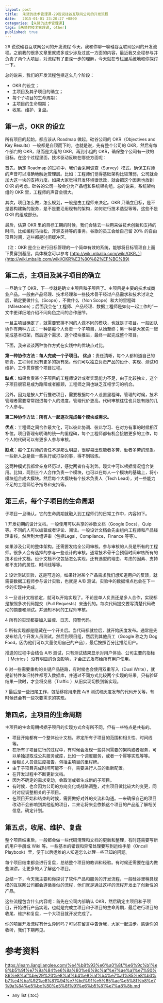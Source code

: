 ```yaml
---
layout: post
title:  朱赟的技术管理课-29说说硅谷互联网公司的开发流程
date:   2015-01-01 23:20:27 +0800
categories: [朱赟的技术管理课]
tags: [朱赟的技术管理课, other]
published: true
---
```




29 说说硅谷互联网公司的开发流程
今天，我和你聊一聊硅谷互联网公司的开发流程。之前我的很多文章里就或多或少涉及过这一方面的内容，最近我又全程参与并负责了两个大项目，对流程有了更深一步的理解，今天就在专栏里系统地和你探讨一下。

总的说来，我们的开发流程包括这么几个阶段：

* OKR 的设立；
* 主项目及其子项目的确立；
* 每个子项目的生命周期；
* 主项目的生命周期；
* 收尾、维护、复盘。

## 第一点，OKR 的设立

所有项目的起始，都应该从 Roadmap 做起。硅谷公司的 OKR（Objectives and Key Results）一般都是自顶而下的。也就是说，先有整个公司的 OKR，然后有每个部门的 OKR，继而是大组的 OKR，再到小组的 OKR，确保整个公司有一致的目标。在这个过程里面，技术驱动反映在哪些方面呢：

首先，确定 Roadmap 的过程中，我们会采用调查（Survey）模式，确保工程师的声音可以准确地触达管理层。比如：工程师们觉得基础架构比较薄弱，公司就会加大这一块的支持力度。如果大家觉得开发环境很低效，就会把这个因素也放到 OKR 的考虑。硅谷的公司一般会分为产品组和系统架构组。总的说来，系统架构组的 OKR 里，工程师的声音会很大。

其次，项目怎么做，怎么规划，一般是由工程师来决定。OKR 只确立目标，是不是要构建新的服务，是不是要沿用现有的架构，如何进行技术选型等等，这些不是 OKR 的组成部分。

最后，估算 OKR 里的目标工期的时候，我们会除去一些用来做技术创新和支持的时间，比如编程马拉松，开源支持等的事务。谷歌的员工会给自己留 20% 的自由项目时间，这些都是时间缓冲区。

（注：OKR 是企业进行目标管理的一个简单有效的系统，能够将目标管理自上而下贯穿到基层。具体概念可以参考 [http://wiki.mbalib.com/wiki/OKR。）](http://wiki.mbalib.com/wiki/OKR%E3%80%82%EF%BC%89)

## 第二点，主项目及其子项目的确立

一旦确立了 OKR，下一步就是确立主项目和子项目了。主项目是主要的技术或商业产品，一般由产品经理、技术经理和一些技术骨干经过产品需求和技术讨论之后，确定要做什么（Scope），不做什么（Non Scope）和大的里程碑（Milestone）；后面我会在“工程师、产品经理、数据工程师是如何一起工作的”一文中更详细地介绍不同角色之间的合作细节。

一旦主项目确定了，就需要安排不同的人做不同的模块，也就是子项目。一般团队协作有两种方式：一种是每个人负责一个子项目，从始至终；另一种是大家先一起完成基本框架，然后逐个需求、逐个模块推进，最终一起完成整个项目。

下面，我来谈谈两种协作方式在实践中的优缺点对比。

**第一种协作方法：每人完成一个子项目。**
**优点**：责任清晰，每个人都知道自己的职责，工程师们也有更多的拥有感，他们可以独立负责产品的设计、实现、测试和维护，工作贯穿整个项目过程。

**缺点**：如果负责某个子项目的工程师设计或者实现能力不足，由于比较独立，这个子项目很容易成为路障或者瓶颈，工程师之间也缺乏互相学习的机会。

另外，因为是按人并行推进项目，需要根据每个人设置里程碑，管理的时候，技术管理者需要常常跟进每个人的进度，管理代价更高。代码审核往往也只是有限的几个人参与。

**第二种协作方法：所有人一起逐次完成每个模块或需求。**

**优点**：工程师之间合作最大化，可以彼此协调、彼此学习、在对方有事的时候相互补位。项目管理有明确的统一的里程碑，每个工程师都有机会接触更多的工作，每个人的代码可以有更多人参与审核。

**缺点**：每个工程师的责任不是那么明显，很容易出现能者多劳、勤者多劳的现象。一些新人总是做一些执行或打杂的事，得不到锻炼。

这两种模式我都曾亲身经历过，感觉两者各有利弊。现实中可以根据情况组合使用。比如，两到三个人合作负责一个模块，也可以在每人一个模块的基础上，将小模块组合成大模块。然后每个大模块有个技术负责人（Tech Lead），对一些能力不足的工程师给予指导和支持等。

## 第三点，每个子项目的生命周期

子项目一旦确认，它的生命周期就融入到工程师们的日常工作中，内容如下。

1 开发初期的设计文档。一般使用可以共享的谷歌文档（Google Docs），Quip 等。不同的人可以编辑或者评论、阅读。一般设计文档会先由组内工程师和产品经理审核，然后到大组评审（包括Legal，Compliance，Finance 等等）。

如果涉及公司的整体架构，还需要发给全公司审核。参与审核的人员是所有的工程师。很多人会有选择的参与一些设计的审核，通常技术骨干会预留时间审核所有的技术设计文档。设计文档不仅包括怎么实现，还有选型的理由、考虑的因素、支持和不支持的属性、时间线等等。

2 设计测试实验，这是可选的，如果针对某个产品需求我们想知道用户的反馈，就需要数据工程师参与设计实验，也就是 A/B 测试。实验中的数据埋点也会在下一步的实现中完成。

3 一旦设计文档锁定，就可以开始实现了。不论是单人负责还是多人合作，实现都是按照多次代码提交（Pull Requests）来迭代的。每次代码提交要写清楚代码改动的摘要和测试。并通知不同的工程师审核。

4 所有的实现都要加入监控、日志、预警代码。

5 所有实现都是隐藏在一个开关后。当代码都就位后，就开始灰度发布。通常是先发布给几个开发人员测试，然后到项目组，然后到其他员工（Google 称之为 Dog Food，因为他们可以大量使用自己的产品），最后按照百分比推给用户。

推送的过程中会结合 A/B 测试，只有测试结果显示对用户体验、公司主要的指标（ Metrics ）没有明显的负面影响，才会正式发布给所有用户使用。

6 对一些需要重构的关键产品链路，有时候也会使用双重写入（Dual Write），就是新特性和旧特性都写入数据库，并通过不同方式比较两个实现的结果。只有验证结果一致时，才会将交易（Traffic ）从旧实现切换到新实现。

7 最后是一些扫尾工作，包括移除用来做 A/B 测试和灰度发布的代码开关等，有时候还会有一些次要需求的实现。

## 第四点，主项目的生命周期

主项目的生命周期根据子项目的实现方式会有所不同，但有一些特点是共有的。

* 项目开始都有一个整体设计文档，界定所有子项目的范围和相关性、时间线等。
* 在所有子项目进行的过程中，有时候会发现一些共同需要的架构或者服务，可以单独提取成公共服务或库，比如一个调度服务，或者一个幂等实现等等。
* 给相关人员做进度报告，包括主项目的里程碑。
* 由于子项目完成时间可能不一样，需要进行人员的重新配置。
* 在开发过程中不断更新文档。
* 因为不确定的需求变动，会取消或者生成新的子项目。
* 有时候，也会因为公司的方向变化或战略调整，对主项目做比较大的变更，同时对应调整相关的子项目。
* 在项目开始和结束的时候，需要做好对外的交流和沟通。一来确保自己的项目改动不会影响到其他组的项目，二来让将来会依赖这个项目的产品组了解相关信息，确定计划。

## 第五点，收尾、维护、复盘

整个项目结束后，一般都会做一些代码清理和文档的更新和整理，有时还需要写新的用户手册或 Wiki 等。一些基本的错误和异常处理要写到运维手册（Oncall Playbook）里，便于以后运维的人知道怎么处理一些已知的问题。

每个项目结束都会进行复盘，总结整个项目的教训和经验。有时候还需要在组内做些演讲，让更多的人了解这个项目。

总结一下，今天我主要和你探讨了软件产品和服务的开发流程，一般硅谷里稍具规模的互联网公司都会遵循类似的流程，他们就是通过这样的流程开发出了创新性的产品。

这些流程包含什么内容呢：首先在公司内部确认 OKR，然后确定主项目和子项目，开始进行产品实现，也就是完成主项目和子项目的生命周期，最后进行项目的收尾、维护和复盘，一个大项目就开发完成了。

你的项目开发流程有什么异同吗？可以在留言中告诉我，大家一起进步。感谢你的收听，我们下期再见。




# 参考资料

https://learn.lianglianglee.com/%e4%b8%93%e6%a0%8f/%e6%9c%b1%e8%b5%9f%e7%9a%84%e6%8a%80%e6%9c%af%e7%ae%a1%e7%90%86%e8%af%be/29%20%e8%af%b4%e8%af%b4%e7%a1%85%e8%b0%b7%e4%ba%92%e8%81%94%e7%bd%91%e5%85%ac%e5%8f%b8%e7%9a%84%e5%bc%80%e5%8f%91%e6%b5%81%e7%a8%8b.md

* any list
{:toc}
